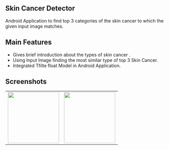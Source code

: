 ## Skin Cancer Detector
</h3>Android Application to find top 3 categories of the skin cancer to which the given input image matches.</h3>

## Main Features

* Gives brief introduction about the types of skin cancer .
* Using Input Image finding the most similar type of top 3 Skin Cancer.  
* Integrated Tfilte float Model in Android Application.

## Screenshots
<table>
  <tr>
    <td>
<img src="https://user-images.githubusercontent.com/58701169/128019040-2a6a5d8c-f4e9-4497-9243-2057dcb26278.jpg" width=160></td>
    <td>
<img src="https://user-images.githubusercontent.com/58701169/128019046-87688b2a-b428-4e08-bd7e-e17d1e768bf3.jpg" width=160>
    </td>
  </tr>
  </table>

































































































































































































































